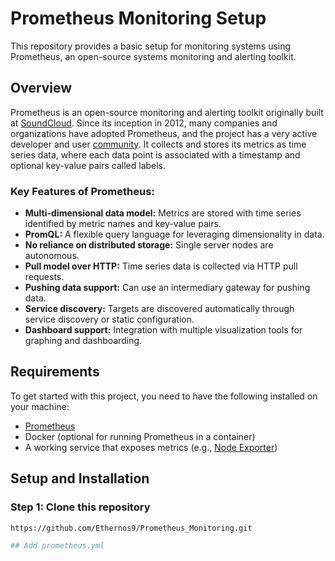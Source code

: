 # Prometheus Monitoring Setup

This repository provides a basic setup for monitoring systems using Prometheus, an open-source systems monitoring and alerting toolkit.

## Overview

Prometheus is an open-source monitoring and alerting toolkit originally built at [SoundCloud](https://soundcloud.com). Since its inception in 2012, many companies and organizations have adopted Prometheus, and the project has a very active developer and user [community](https://prometheus.io/community). It collects and stores its metrics as time series data, where each data point is associated with a timestamp and optional key-value pairs called labels.

### Key Features of Prometheus:
- **Multi-dimensional data model:** Metrics are stored with time series identified by metric names and key-value pairs.
- **PromQL:** A flexible query language for leveraging dimensionality in data.
- **No reliance on distributed storage:** Single server nodes are autonomous.
- **Pull model over HTTP:** Time series data is collected via HTTP pull requests.
- **Pushing data support:** Can use an intermediary gateway for pushing data.
- **Service discovery:** Targets are discovered automatically through service discovery or static configuration.
- **Dashboard support:** Integration with multiple visualization tools for graphing and dashboarding.

## Requirements

To get started with this project, you need to have the following installed on your machine:

- [Prometheus](https://prometheus.io/docs/prometheus/latest/installation/)
- Docker (optional for running Prometheus in a container)
- A working service that exposes metrics (e.g., [Node Exporter](https://prometheus.io/docs/guides/node-exporter/))

## Setup and Installation

### Step 1: Clone this repository

```bash
https://github.com/Ethernos9/Prometheus_Monitoring.git

## Add prometheus.yml
